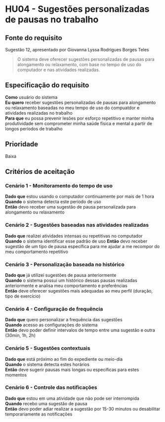 # HU04 - Sugestões personalizadas de pausas no trabalho

## Fonte do requisito
Sugestão 12, apresentado por Giovanna Lyssa Rodrigues Borges Teles

> O sistema deve oferecer sugestões personalizadas de pausas para alongamento ou relaxamento, com base no tempo de uso do computador e nas atividades realizadas.

## Especificação do requisito
**Como** usuário do sistema  
**Eu quero** receber sugestões personalizadas de pausas para alongamento ou relaxamento baseadas no meu tempo de uso do compuatdor e atividades realizadas no trabalho  
**Para que** eu possa prevenir lesões por esforço repetitivo e manter minha produtividade sem comprometer minha saúde física e mental a partir de longos períodos de trabalho

## Prioridade
Baixa

## Critérios de aceitação

### Cenário 1 - Monitoramento do tempo de uso
**Dado que** estou usando o computador continuamente por mais de 1 hora  
**Quando** o sistema detecta este período de uso   
**Então** devo receber uma sugestão de pausa personalizada para alongamento ou relaxamento

### Cenário 2 - Sugestões baseadas nas atividades realizadas  
**Dado que** realizei atividades intensas ou repetitivas no computador  
**Quando** o sistema identificar esse padrão de uso 
**Então** devo receber sugestão de um tipo de pausa específica para me ajudar a me recompor do meu comportamento repetitivo

### Cenário 3 - Personalização baseada no histórico
**Dado que** já utilizei sugestões de pausa anteriormente  
**Quando** o sistema possui um histórico dessas pausas realizadas anteriormente e analisa meu comportamento e preferências  
**Então** deve oferecer sugestões mais adequadas ao meu perfil (duração, tipo de exercício)

### Cenário 4 - Configuração de frequência
**Dado que** quero personalizar a frequência das sugestões  
**Quando** acesso as configurações do sistema  
**Então** devo poder definir intervalos de tempo entre uma sugestão e outra (30min, 1h, 2h)

### Cenário 5 - Sugestões contextuais
**Dado que** está próximo ao fim do expediente ou meio-dia  
**Quando** o sistema detecta estes horários  
**Então** deve sugerir pausas mais longas ou específicas para estes momentos

### Cenário 6 - Controle das notificações
**Dado que** estou em uma atividade que não pode ser interrompida  
**Quando** recebo uma sugestão de pausa  
**Então** devo poder adiar realizar a sugestão por 15-30 minutos ou desabilitar temporariamente as notificações
